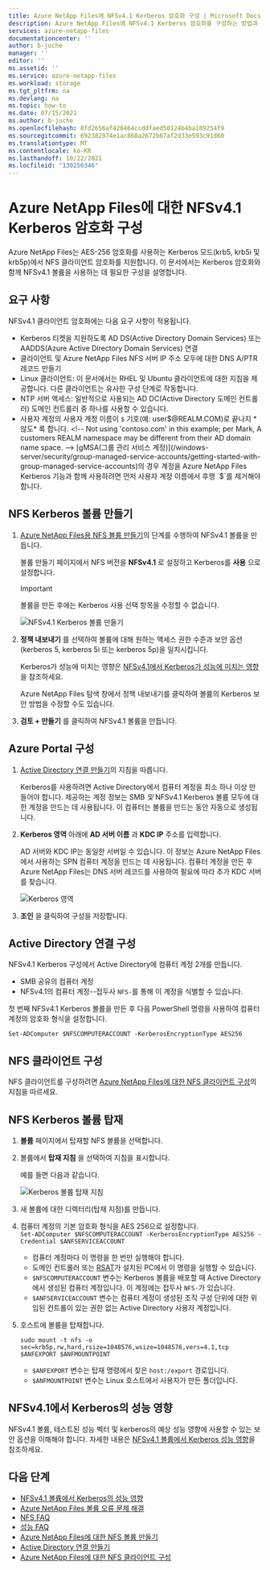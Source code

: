 ```yaml
---
title: Azure NetApp Files에 NFSv4.1 Kerberos 암호화 구성 | Microsoft Docs
description: Azure NetApp Files에 NFSv4.1 Kerberos 암호화를 구성하는 방법과 그 성능 영향을 설명합니다.
services: azure-netapp-files
documentationcenter: ''
author: b-juche
manager: ''
editor: ''
ms.assetid: ''
ms.service: azure-netapp-files
ms.workload: storage
ms.tgt_pltfrm: na
ms.devlang: na
ms.topic: how-to
ms.date: 07/15/2021
ms.author: b-juche
ms.openlocfilehash: 8fd2656af426464ccddfaed50124b4ba189254f9
ms.sourcegitcommit: 692382974e1ac868a2672b67af2d33e593c91d60
ms.translationtype: MT
ms.contentlocale: ko-KR
ms.lasthandoff: 10/22/2021
ms.locfileid: "130256346"
---
```

# <a name="configure-nfsv41-kerberos-encryption-for-azure-netapp-files"></a>Azure NetApp Files에 대한 NFSv4.1 Kerberos 암호화 구성

Azure NetApp Files는 AES-256 암호화를 사용하는 Kerberos 모드(krb5, krb5i 및 krb5p)에서 NFS 클라이언트 암호화를 지원합니다. 이 문서에서는 Kerberos 암호화와 함께 NFSv4.1 볼륨을 사용하는 데 필요한 구성을 설명합니다.

## <a name="requirements"></a>요구 사항

NFSv4.1 클라이언트 암호화에는 다음 요구 사항이 적용됩니다. 

* Kerberos 티켓을 지원하도록 AD DS(Active Directory Domain Services) 또는 AADDS(Azure Active Directory Domain Services) 연결 
* 클라이언트 및 Azure NetApp Files NFS 서버 IP 주소 모두에 대한 DNS A/PTR 레코드 만들기
* Linux 클라이언트: 이 문서에서는 RHEL 및 Ubuntu 클라이언트에 대한 지침을 제공합니다.  다른 클라이언트는 유사한 구성 단계로 작동합니다. 
* NTP 서버 액세스: 일반적으로 사용되는 AD DC(Active Directory 도메인 컨트롤러) 도메인 컨트롤러 중 하나를 사용할 수 있습니다.
* 사용자 계정의 사용자 계정 이름이 `$` 기호(예: user$@REALM.COM)로 끝나지 *않도* 록 합니다. <!-- Not using 'contoso.com' in this example; per Mark, A customers REALM namespace may be different from their AD domain name space. -->   
    [gMSA(그룹 관리 서비스 계정)](/windows-server/security/group-managed-service-accounts/getting-started-with-group-managed-service-accounts)의 경우 계정을 Azure NetApp Files Kerberos 기능과 함께 사용하려면 먼저 사용자 계정 이름에서 후행 `$`를 제거해야 합니다.


## <a name="create-an-nfs-kerberos-volume"></a>NFS Kerberos 볼륨 만들기

1.  [Azure NetApp Files용 NFS 볼륨 만들기](azure-netapp-files-create-volumes.md)의 단계를 수행하여 NFSv4.1 볼륨을 만듭니다.   

    볼륨 만들기 페이지에서 NFS 버전을 **NFSv4.1** 로 설정하고 Kerberos를 **사용** 으로 설정합니다.

    > [!IMPORTANT] 
    > 볼륨을 만든 후에는 Kerberos 사용 선택 항목을 수정할 수 없습니다.

    ![NFSv4.1 Kerberos 볼륨 만들기](../media/azure-netapp-files/create-kerberos-volume.png)  

2. **정책 내보내기** 를 선택하여 볼륨에 대해 원하는 액세스 권한 수준과 보안 옵션(kerberos 5, kerberos 5i 또는 kerberos 5p)을 일치시킵니다.   

    Kerberos가 성능에 미치는 영향은 [NFSv4.1에서 Kerberos가 성능에 미치는 영향](#kerberos_performance)을 참조하세요.  

    Azure NetApp Files 탐색 창에서 정책 내보내기를 클릭하여 볼륨의 Kerberos 보안 방법을 수정할 수도 있습니다.

3.  **검토 + 만들기** 를 클릭하여 NFSv4.1 볼륨을 만듭니다.

## <a name="configure-the-azure-portal"></a>Azure Portal 구성 

1.  [Active Directory 연결 만들기](create-active-directory-connections.md)의 지침을 따릅니다.  

    Kerberos를 사용하려면 Active Directory에서 컴퓨터 계정을 최소 하나 이상 만들어야 합니다. 제공하는 계정 정보는 SMB *및* NFSv4.1 Kerberos 볼륨 모두에 대한 계정을 만드는 데 사용됩니다. 이 컴퓨터는 볼륨을 만드는 동안 자동으로 생성됩니다.

2.  **Kerberos 영역** 아래에 **AD 서버 이름** 과 **KDC IP** 주소를 입력합니다.

    AD 서버와 KDC IP는 동일한 서버일 수 있습니다. 이 정보는 Azure NetApp Files에서 사용하는 SPN 컴퓨터 계정을 만드는 데 사용됩니다. 컴퓨터 계정을 만든 후 Azure NetApp Files는 DNS 서버 레코드를 사용하여 필요에 따라 추가 KDC 서버를 찾습니다. 

    ![Kerberos 영역](../media/azure-netapp-files/kerberos-realm.png)
 
3.  **조인** 을 클릭하여 구성을 저장합니다.

## <a name="configure-active-directory-connection"></a>Active Directory 연결 구성 

NFSv4.1 Kerberos 구성에서 Active Directory에 컴퓨터 계정 2개를 만듭니다.
* SMB 공유의 컴퓨터 계정
* NFSv4.1의 컴퓨터 계정--접두사 `NFS-`를 통해 이 계정을 식별할 수 있습니다. 

첫 번째 NFSv4.1 Kerberos 볼륨을 만든 후 다음 PowerShell 명령을 사용하여 컴퓨터 계정의 암호화 형식을 설정합니다.

`Set-ADComputer $NFSCOMPUTERACCOUNT -KerberosEncryptionType AES256`

## <a name="configure-the-nfs-client"></a>NFS 클라이언트 구성 

NFS 클라이언트를 구성하려면 [Azure NetApp Files에 대한 NFS 클라이언트 구성](configure-nfs-clients.md)의 지침을 따르세요.  

## <a name="mount-the-nfs-kerberos-volume"></a><a name="kerberos_mount"></a>NFS Kerberos 볼륨 탑재

1. **볼륨** 페이지에서 탑재할 NFS 볼륨을 선택합니다.

2. 볼륨에서 **탑재 지침** 을 선택하여 지침을 표시합니다.

    예를 들면 다음과 같습니다. 

    ![Kerberos 볼륨 탑재 지침](../media/azure-netapp-files/mount-instructions-kerberos-volume.png)  

3. 새 볼륨에 대한 디렉터리(탑재 지점)를 만듭니다.  

4. 컴퓨터 계정의 기본 암호화 형식을 AES 256으로 설정합니다.  
    `Set-ADComputer $NFSCOMPUTERACCOUNT -KerberosEncryptionType AES256 -Credential $ANFSERVICEACCOUNT`

    * 컴퓨터 계정마다 이 명령을 한 번만 실행해야 합니다.
    * 도메인 컨트롤러 또는 [RSAT](https://support.microsoft.com/help/2693643/remote-server-administration-tools-rsat-for-windows-operating-systems)가 설치된 PC에서 이 명령을 실행할 수 있습니다. 
    * `$NFSCOMPUTERACCOUNT` 변수는 Kerberos 볼륨을 배포할 때 Active Directory에서 생성된 컴퓨터 계정입니다. 이 계정에는 접두사 `NFS-`가 있습니다. 
    * `$ANFSERVICEACCOUNT` 변수는 컴퓨터 계정이 생성된 조직 구성 단위에 대한 위임된 컨트롤이 있는 권한 없는 Active Directory 사용자 계정입니다. 

5. 호스트에 볼륨을 탑재합니다. 

    `sudo mount -t nfs -o sec=krb5p,rw,hard,rsize=1048576,wsize=1048576,vers=4.1,tcp $ANFEXPORT $ANFMOUNTPOINT`

    * `$ANFEXPORT` 변수는 탑재 명령에서 찾은 `host:/export` 경로입니다.
    * `$ANFMOUNTPOINT` 변수는 Linux 호스트에서 사용자가 만든 폴더입니다.

## <a name="performance-impact-of-kerberos-on-nfsv41"></a><a name="kerberos_performance"></a>NFSv4.1에서 Kerberos의 성능 영향 

NFSv4.1 볼륨, 테스트된 성능 벡터 및 kerberos의 예상 성능 영향에 사용할 수 있는 보안 옵션을 이해해야 합니다. 자세한 내용은 [NFSv4.1 볼륨에서 Kerberos 성능 영향](performance-impact-kerberos.md)을 참조하세요.  

## <a name="next-steps"></a>다음 단계  

* [NFSv4.1 볼륨에서 Kerberos의 성능 영향](performance-impact-kerberos.md)
* [Azure NetApp Files 볼륨 오류 문제 해결](troubleshoot-volumes.md)
* [NFS FAQ](faq-nfs.md)
* [성능 FAQ](faq-performance.md)
* [Azure NetApp Files에 대한 NFS 볼륨 만들기](azure-netapp-files-create-volumes.md)
* [Active Directory 연결 만들기](create-active-directory-connections.md)
* [Azure NetApp Files에 대한 NFS 클라이언트 구성](configure-nfs-clients.md) 
